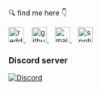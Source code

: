 🔍 find me here 👇

[
  <img
    src="https://image.flaticon.com/icons/svg/1384/1384019.svg"
    width="30"
    title="reddit"
    alt="reddit"
  />
](https://www.reddit.com/user/draemonn)
&nbsp;&nbsp;
[
  <img
    src="https://image.flaticon.com/icons/svg/919/919847.svg"
    width="30"
    title="github"
    alt="github"
  />
](http://www.github.com/mohitkyadav)
&nbsp;&nbsp;
[
  <img
    src="https://image.flaticon.com/icons/svg/95/95612.svg"
    width="30"
    title="mail"
    alt="mail"
  />
](mailto:mohitkyadav@outlook.com)
&nbsp;&nbsp;
[
  <img
    src="https://image.flaticon.com/icons/svg/2111/2111685.svg"
    width="30"
    title="spotify"
    alt="spotify"
  />
](https://open.spotify.com/user/mukulkyadav?si=QbWtxCJWS96BaBUp2Ow9Bw)

### Discord server
[![Discord](https://img.shields.io/discord/522610943037931551.svg?style=for-the-badge&label=&logo=discord&logoColor=fff&color=7389D8&labelColor=6A7EC2)](https://discord.gg/bJGQRJx)
